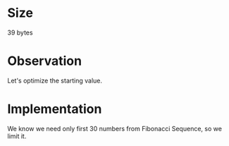 # Size
39 bytes

# Observation
Let's optimize the starting value.

# Implementation
We know we need only first 30 numbers from Fibonacci Sequence, so we limit it.